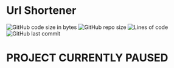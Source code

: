 # Url Shortener

![GitHub code size in bytes](https://img.shields.io/github/languages/code-size/Sigmanificient/url_shorter_php)
![GitHub repo size](https://img.shields.io/github/repo-size/Sigmanificient/url_shorter_php)
![Lines of code](https://img.shields.io/tokei/lines/github/Sigmanificient/url_shorter_php)
![GitHub last commit](https://img.shields.io/github/last-commit/Sigmanificient/url_shorter_php)

# PROJECT CURRENTLY PAUSED
